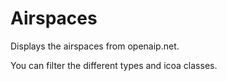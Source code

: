 # Airspaces

Displays the airspaces from openaip.net.  

You can filter the different types and icoa classes.  
